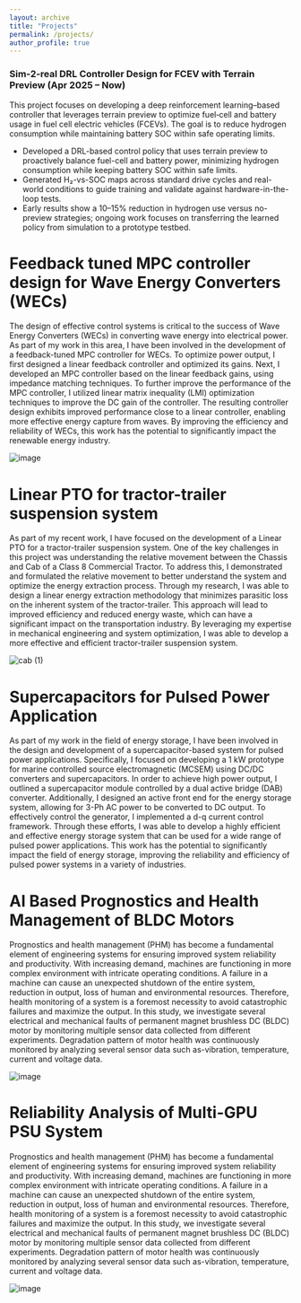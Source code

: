 ```yaml
---
layout: archive
title: "Projects"
permalink: /projects/
author_profile: true
---
```


### Sim-2-real DRL Controller Design for FCEV with Terrain Preview (Apr 2025 – Now)

This project focuses on developing a deep reinforcement learning–based controller that leverages terrain preview to optimize fuel‐cell and battery usage in fuel cell electric vehicles (FCEVs). The goal is to reduce hydrogen consumption while maintaining battery SOC within safe operating limits.

- Developed a DRL-based control policy that uses terrain preview to proactively balance fuel-cell and battery power, minimizing hydrogen consumption while keeping battery SOC within safe limits.
- Generated H₂-vs-SOC maps across standard drive cycles and real-world conditions to guide training and validate against hardware-in-the-loop tests.
- Early results show a 10–15% reduction in hydrogen use versus no-preview strategies; ongoing work focuses on transferring the learned policy from simulation to a prototype testbed.



Feedback tuned MPC controller design for Wave Energy Converters (WECs)
======================================================================
The design of effective control systems is critical to the success of Wave Energy Converters (WECs) in converting wave energy into electrical power. As part of my work in this area, I have been involved in the development of a feedback-tuned MPC controller for WECs. To optimize power output, I first designed a linear feedback controller and optimized its gains. Next, I developed an MPC controller based on the linear feedback gains, using impedance matching techniques. To further improve the performance of the MPC controller, I utilized linear matrix inequality (LMI) optimization techniques to improve the DC gain of the controller. The resulting controller design exhibits improved performance close to a linear controller, enabling more effective energy capture from waves. By improving the efficiency and reliability of WECs, this work has the potential to significantly impact the renewable energy industry.

![image](https://user-images.githubusercontent.com/116129150/236619888-93a3d6de-dc19-4d46-8510-02fbf1dbf64f.png)


Linear PTO for tractor-trailer suspension system
======================================================================
As part of my recent work, I have focused on the development of a Linear PTO for a tractor-trailer suspension system. One of the key challenges in this project was understanding the relative movement between the Chassis and Cab of a Class 8 Commercial Tractor. To address this, I demonstrated and formulated the relative movement to better understand the system and optimize the energy extraction process. Through my research, I was able to design a linear energy extraction methodology that minimizes parasitic loss on the inherent system of the tractor-trailer. This approach will lead to improved efficiency and reduced energy waste, which can have a significant impact on the transportation industry. By leveraging my expertise in mechanical engineering and system optimization, I was able to develop a more effective and efficient tractor-trailer suspension system.

![cab (1)](https://user-images.githubusercontent.com/116129150/236620105-5971ae00-2441-44cb-b70f-4bd064b451fa.png)


Supercapacitors for Pulsed Power Application
======================================================================
As part of my work in the field of energy storage, I have been involved in the design and development of a supercapacitor-based system for pulsed power applications. Specifically, I focused on developing a 1 kW prototype for marine controlled source electromagnetic (MCSEM) using DC/DC converters and supercapacitors. In order to achieve high power output, I outlined a supercapacitor module controlled by a dual active bridge (DAB) converter. Additionally, I designed an active front end for the energy storage system, allowing for 3-Ph AC power to be converted to DC output. To effectively control the generator, I implemented a d-q current control framework. Through these efforts, I was able to develop a highly efficient and effective energy storage system that can be used for a wide range of pulsed power applications. This work has the potential to significantly impact the field of energy storage, improving the reliability and efficiency of pulsed power systems in a variety of industries.



AI Based Prognostics and Health Management of BLDC Motors 
==========================================================

Prognostics and health management (PHM) has become a fundamental element of engineering systems for ensuring improved system reliability and productivity. With increasing demand, machines are functioning in more complex environment with intricate operating conditions. A failure in a machine can cause an unexpected shutdown of the entire system, reduction in output, loss of human and environmental resources. Therefore, health monitoring of a system is a foremost necessity to avoid catastrophic failures and maximize the output. In this study, we investigate several electrical and mechanical faults of permanent magnet brushless DC (BLDC) motor by monitoring multiple sensor data collected from different experiments. Degradation pattern of motor health was continuously monitored by analyzing several sensor data such as-vibration, temperature, current and voltage data.

![image](https://user-images.githubusercontent.com/116129150/236619701-a2e81274-69b5-439b-a753-0f2bf98d5db1.png)


Reliability Analysis of Multi-GPU PSU System 
==========================================================

Prognostics and health management (PHM) has become a fundamental element of engineering systems for ensuring improved system reliability and productivity. With increasing demand, machines are functioning in more complex environment with intricate operating conditions. A failure in a machine can cause an unexpected shutdown of the entire system, reduction in output, loss of human and environmental resources. Therefore, health monitoring of a system is a foremost necessity to avoid catastrophic failures and maximize the output. In this study, we investigate several electrical and mechanical faults of permanent magnet brushless DC (BLDC) motor by monitoring multiple sensor data collected from different experiments. Degradation pattern of motor health was continuously monitored by analyzing several sensor data such as-vibration, temperature, current and voltage data.

![image](https://user-images.githubusercontent.com/116129150/236619710-7a231c35-bce4-41a6-bc9c-d3c913d0b0c4.png)
